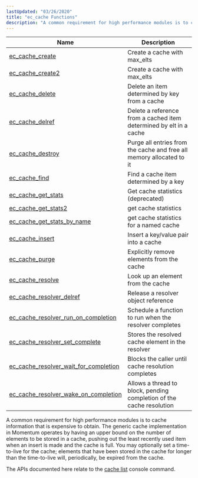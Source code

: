 ```yaml
---
lastUpdated: "03/26/2020"
title: "ec_cache Functions"
description: "A common requirement for high performance modules is to cache information that is expensive to obtain The generic cache implementation in Momentum operates by having an upper bound on the number of elements to be stored in a cache pushing out the least recently used item when an insert is..."
---
```



| Name                                                                                                                                      | Description                                                          |
|-------------------------------------------------------------------------------------------------------------------------------------------|----------------------------------------------------------------------|
| [ec_cache_create](/momentum/3/3-api/apis-ec-cache-create)                                             | Create a cache with max_elts                                         |
| [ec_cache_create2](/momentum/3/3-api/apis-ec-cache-create-2)                                           | Create a cache with max_elts                                         |
| [ec_cache_delete](/momentum/3/3-api/apis-ec-cache-delete)                                             | Delete an item determined by key from a cache                        |
| [ec_cache_delref](/momentum/3/3-api/apis-ec-cache-delref)                                             | Delete a reference from a cached item determined by elt in a cache   |
| [ec_cache_destroy](/momentum/3/3-api/apis-ec-cache-destroy)                                           | Purge all entries from the cache and free all memory allocated to it |
| [ec_cache_find](/momentum/3/3-api/apis-ec-cache-find)                                                 | Find a cache item determined by a key                                |
| [ec_cache_get_stats](/momentum/3/3-api/apis-ec-cache-get-stats)                                       | Get cache statistics (deprecated)                                    |
| [ec_cache_get_stats2](/momentum/3/3-api/apis-ec-cache-get-stats-2)                                     | get cache statistics                                                 |
| [ec_cache_get_stats_by_name](/momentum/3/3-api/apis-ec-cache-get-stats-by-name)                       | get cache statistics for a named cache                               |
| [ec_cache_insert](/momentum/3/3-api/apis-ec-cache-insert)                                             | Insert a key/value pair into a cache                                 |
| [ec_cache_purge](/momentum/3/3-api/apis-ec-cache-purge)                                               | Explicitly remove elements from the cache                            |
| [ec_cache_resolve](/momentum/3/3-api/apis-ec-cache-resolve)                                           | Look up an element from the cache                                    |
| [ec_cache_resolver_delref](/momentum/3/3-api/apis-ec-cache-resolver-delref)                           | Release a resolver object reference                                  |
| [ec_cache_resolver_run_on_completion](/momentum/3/3-api/apis-ec-cache-resolver-run-on-completion)     | Schedule a function to run when the resolver completes               |
| [ec_cache_resolver_set_complete](/momentum/3/3-api/apis-ec-cache-resolver-set-complete)               | Stores the resolved cache element in the resolver                    |
| [ec_cache_resolver_wait_for_completion](/momentum/3/3-api/apis-ec-cache-resolver-wait-for-completion) | Blocks the caller until cache resolution completes                   |
| [ec_cache_resolver_wake_on_completion](/momentum/3/3-api/apis-ec-cache-resolver-wake-on-completion)   | Allows a thread to block, pending completion of the cache resolution |

A common requirement for high performance modules is to cache information that is expensive to obtain. The generic cache implementation in Momentum operates by having an upper bound on the number of elements to be stored in a cache, pushing out the least recently used item when an insert is made and the cache is full. You may optionally set a time-to-live for the cache; elements that have been stored in the cache for longer than the time-to-live will, periodically, be expired from the cache.

The APIs documented here relate to the [cache list](/momentum/3/3-reference/3-reference-console-commands-cache-list) console command.